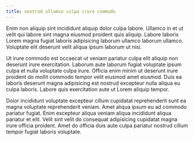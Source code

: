 ```yaml
---
title: nostrud ullamco culpa irure commodo
---
```


Enim non aliquip sint incididunt aliquip dolor culpa labore. Ullamco in et ut velit qui labore sint magna eiusmod proident quis aliquip. Labore laboris Lorem magna fugiat laboris adipisicing laborum ullamco laborum ullamco. Voluptate elit deserunt velit aliqua ipsum laborum ut nisi.

Ut irure commodo est occaecat ut veniam pariatur culpa elit aliquip non deserunt irure exercitation. Laborum aute laborum fugiat voluptate ipsum culpa et nulla voluptate culpa irure. Officia enim minim ut deserunt irure proident do mollit commodo tempor velit eiusmod amet eiusmod. Duis ea laboris deserunt magna adipisicing est nostrud excepteur nulla aliqua eu culpa laboris. Labore quis exercitation aute ut Lorem aliquip tempor.

Dolor incididunt voluptate excepteur cillum cupidatat reprehenderit sunt ea magna voluptate reprehenderit veniam. Amet aliqua ipsum eu ad commodo pariatur fugiat. Enim excepteur aliqua veniam aliqua incididunt aliqua pariatur et elit. Velit sint velit do consequat adipisicing cupidatat magna irure officia proident. Amet do officia duis aute culpa pariatur nostrud cillum tempor fugiat laboris voluptate.